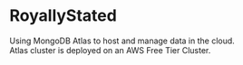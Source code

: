 # RoyallyStated
Using MongoDB Atlas to host and manage data in the cloud.  
Atlas cluster is deployed on an AWS Free Tier Cluster.
